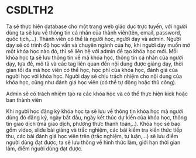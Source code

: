 # CSDLTH2  
  Ta sẽ thực hiện database cho một trang web giáo dục trực tuyến, với người dùng ta sẽ lưu về thông tin cá nhân của thành viên(tên, email, password, quốc tịch,...). Thành viên có thể là người học, người dạy và admin. Người dạy sẽ có trình độ học vấn và chuyên ngành của họ, khi người dạy muốn mở một khóa học nào đó, thì sẽ liên hệ với admin để tạo khóa học mới. Mỗi khóa học ta sẽ lưu thông tin về mã khóa học, thông tin cá nhân của người dạy, tựa đề, mô tả và các tag liên quan đến nội dung được giảng dạy, thời gian tối đa mà học viên có thể học, học phí của khóa học, đánh giá của người học với khóa học. Người dạy sẽ chịu trách nhiệm cho nội dung của khóa học, cũng như đánh giá học viên (có thể tự động hoặc thủ công).
  
  Admin sẽ có trách nhiệm tạo ra các khóa học và có thể thực hiện kick hoặc ban thành viên
  
 Khi người học đăng ký khóa học ta sẽ lưu về thông tin khóa học mà người dùng đó đăng ký, ngày bắt đầu, ngày kết thúc dự kiến của khóa học, thông tin giao dịch (mã giao dịch, phương thức thanh toán,..). Khóa học sẽ bao gồm video, slide bài giảng và trắc nghiệm, các bài kiểm tra kiến thức tiếp thu, các bài đánh giá học viên trên (trắc nghiệm, tự luận,...) sẽ lưu điểm người dùng đạt được, ta sẽ lưu thông về hình thức làm, giới hạn thời gian làm, điểm người dùng đạt được. 
  
    

 
  
  
